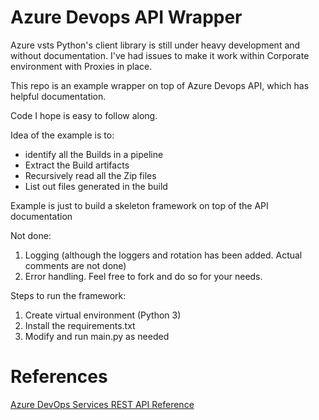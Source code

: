 # Azure Devops API Wrapper
Azure vsts Python's client library is still under heavy development and without documentation. I've had issues to make it work within Corporate environment with Proxies in place.

This repo is an example wrapper on top of Azure Devops API, which has helpful documentation.

Code I hope is easy to follow along.

Idea of the example is to:
- identify all the Builds in a pipeline
- Extract the Build artifacts
- Recursively read all the Zip files
- List out files generated in the build

Example is just to build a skeleton framework on top of the API documentation

Not done:
1. Logging (although the loggers and rotation has been added. Actual comments are not done)
2. Error handling. Feel free to fork and do so for your needs.

Steps to run the framework:
1. Create virtual environment (Python 3)
2. Install the requirements.txt
3. Modify and run main.py as needed

# References
[Azure DevOps Services REST API Reference](https://docs.microsoft.com/en-us/rest/api/azure/devops/?view=azure-devops-rest-5.0)